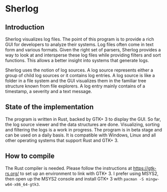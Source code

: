# Sherlog

## Introduction

Sherlog visualizes log files. The point of this program is to provide a rich GUI for developers to analyze their systems. Log files often come in text form and various formats. Given the right set of parsers, Sherlog provides a way to look at and intersperse these log files while providing filters and sort functions. This allows a better insight into systems that generate logs.

Sherlog uses the notion of log sources. A log source represents either a group of child log sources or it contains log entries. A log source is like a folder in a file system and the GUI visualizes them in the familiar tree structure known from file explorers. A log entry mainly contains of a timestamp, a severity and a text message.

## State of the implementation

The program is written in Rust, backed by GTK+ 3 to display the GUI. So far, the log source viewer and the data structures are done. Visualizing, sorting and filtering the logs is a work in progress. The program is in beta stage and can be used on a daily basis. It is compatible with Windows, Linux and all other operating systems that support Rust and GTK+ 3.

## How to compile

The Rust compiler is needed. Please follow the instructions at https://gtk-rs.org/ to set up an environment to link with GTK+ 3. I prefer using MSYS2, then open up the MSYS2 console and install GTK+ 3 with `pacman -S mingw-w64-x86_64-gtk3`.
